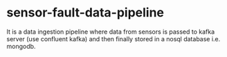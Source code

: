 # sensor-fault-data-pipeline
It is a data ingestion pipeline where data from sensors is passed to kafka server (use confluent kafka) and then finally stored in a nosql database i.e. mongodb.
